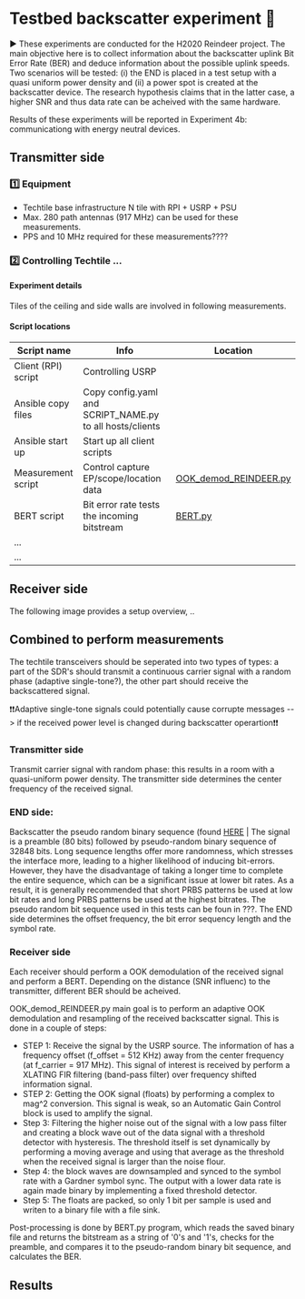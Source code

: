 # Testbed backscatter experiment 🧪

▶️ These experiments are conducted for the H2020 Reindeer project. The main objective here is to collect information about the backscatter uplink Bit Error Rate (BER) and deduce information about the possible uplink speeds. Two scenarios will be tested: (i) the END is placed in a test setup with a quasi uniform power density and (ii) a power spot is created at the backscatter device. The research hypothesis claims that in the latter case, a higher SNR and thus data rate can be acheived with the same hardware.

Results of these experiments will be reported in Experiment 4b: communicationg with energy neutral devices.

## Transmitter side

### 1️⃣ Equipment
- Techtile base infrastructure N tile with RPI + USRP + PSU
- Max. 280 path antennas (917 MHz) can be used for these measurements.
- PPS and 10 MHz required for these measurements????

### 2️⃣ Controlling Techtile ...

#### Experiment details

Tiles of the ceiling and side walls are involved in following measurements.



#### Script locations

| Script name | Info | Location |
|-|-|-|
| Client (RPI) script | Controlling USRP |  |
| Ansible copy files | Copy config.yaml and SCRIPT_NAME.py to all hosts/clients |  |
| Ansible start up | Start up all client scripts |  |
| Measurement script | Control capture EP/scope/location data | [OOK_demod_REINDEER.py](https://github.com/techtile-by-dramco/experiments/blob/main/04_backscatter_communication/testbed_experiment/client/OOK_demod_REINDEER.py) |
| BERT script| Bit error rate tests the incoming bitstream| [BERT.py](https://github.com/techtile-by-dramco/experiments/blob/main/04_backscatter_communication/testbed_experiment/client/BERT.py) ||
|...|||
|...|||



## Receiver side



The following image provides a setup overview, ..


## Combined to perform measurements

The techtile transceivers should be seperated into two types of types: a part of the SDR's should transmit a continuous carrier signal with a random phase (adaptive single-tone?), the other part should receive the backscattered signal.

❗❗Adaptive single-tone signals could potentially cause corrupte messages --> if the received power level is changed during backscatter operartion❗❗

### Transmitter side

Transmit carrier signal with random phase: this results in a room with a quasi-uniform power density. The transmitter side determines the center frequency of the received signal.

### END side:

Backscatter the pseudo random binary sequence (found [HERE](https://github.com/techtile-by-dramco/experiments/blob/main/04_backscatter_communication/testbed_experiment/client/pseudorandombinarysequence.txt) |
The signal is a preamble (80 bits) followed by pseudo-random binary sequence of 32848 bits. Long sequence lengths offer more randomness, which stresses the interface more, leading to a higher likelihood of inducing bit-errors. However, they have the disadvantage of taking a longer time to complete the entire sequence, which can be a significant issue at lower bit rates. As a result, it is generally recommended that
short PRBS patterns be used at low bit rates and long PRBS patterns be used at the highest bitrates. The pseudo random bit sequence used in this tests can be foun in ???.
The END side determines the offset frequency, the bit error sequency length and the symbol rate. 


### Receiver side

Each receiver should perform a OOK demodulation of the received signal and perform a BERT. Depending on the distance (SNR influenc) to the transmitter, different BER should be acheived.


OOK_demod_REINDEER.py main goal is to perform an adaptive OOK demodulation and resampling of the received backscatter signal. This is done in a couple of steps:

- STEP 1: Receive the signal by the USRP source. The information of has a frequency offset (f_offset = 512 KHz) away from the center frequency (at  f_carrier = 917 MHz). This signal of interest is received by perform a XLATING FIR filtering (band-pass filter) over frequency shifted information signal.
- STEP 2: Getting the OOK signal (floats) by performing a complex to mag^2 conversion. This signal is weak, so an Automatic Gain Control block is used to amplify the signal. 
- Step 3: Filtering the higher noise out of the signal with a low pass filter and creating a block wave out of the data signal with a threshold detector with hysteresis. The threshold itself is set dynamically by performing a moving average and using that average as the threshold when the received signal is larger than the noise flour. 
- Step 4: the block waves are downsampled and synced to the symbol rate with a Gardner symbol sync. The output with a lower data rate is again made binary by implementing a fixed threshold detector.
- Step 5: The floats are packed, so only 1 bit per sample is used and writen to a binary file with a file sink.

Post-processing is done by BERT.py program, which reads the saved binary file and returns the bitstream as a string of '0's and '1's, checks for the preamble, and compares it to the pseudo-random binary bit sequence, and calculates the BER.



## Results






